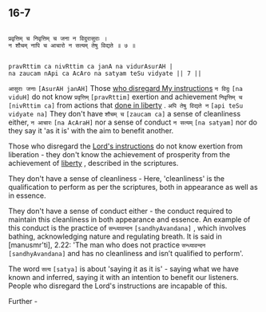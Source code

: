 ## 16-7


```shloka-sa

प्रवृत्तिम् च निवृत्तिम् च जना न विदुरासुराः ।
न शौचम् नापि च आचारो न सत्यम् तेषु विद्यते ॥ ७ ॥

```
```shloka-sa-hk

pravRttim ca nivRttim ca janA na vidurAsurAH |
na zaucam nApi ca AcAro na satyam teSu vidyate || 7 ||

```
`आसुराः जनाः` `[AsurAH janAH]` Those 
[who disregard My instructions](Chapter_16.md#deva_asura) `न विदुः` `[na viduH]` do not know `प्रवृत्तिम्` `[pravRttim]` exertion and achievement `निवृत्तिम् च` `[nivRttim ca]` from actions that 
[done in liberty](Moksha)
. `अपि तेषु विद्यते न` `[api teSu vidyate na]` They don't have `शौचम् च` `[zaucam ca]` a sense of cleanliness either, `न आचारः` `[na AcAraH]` nor a sense of conduct `न सत्यम्` `[na satyam]` nor do they say it 'as it is' with the aim to benefit another.

Those who disregard the 
[Lord's instructions](Chapter_16.md#deva_asura)
 do not know exertion from liberation - they don't know the achievement of prosperity from the achievement of 
[liberty](Moksha)
, described in the scriptures.

They don't have a sense of cleanliness - Here, 'cleanliness' is the qualification to perform as per the scriptures, both in appearance as well as in essence.

They don't have a sense of conduct either - the conduct required to maintain this cleanliness in both appearance and essence. An example of this conduct is the practice of 
`सन्ध्यावन्दन` `[sandhyAvandana]` ,
which involves bathing, acknowledging nature and regulating breath. It is said in [manusmr'ti], 2.22: 'The man who does not practice 
`सन्ध्यावन्दन` `[sandhyAvandana]`
 and has no cleanliness and isn’t qualified to perform'.

The word 
`सत्य` `[satya]`
 is about 'saying it as it is' - saying what we have known and inferred, saying it with an intention to benefit our listeners. People who disregard the Lord's instructions are incapable of this.

Further -


